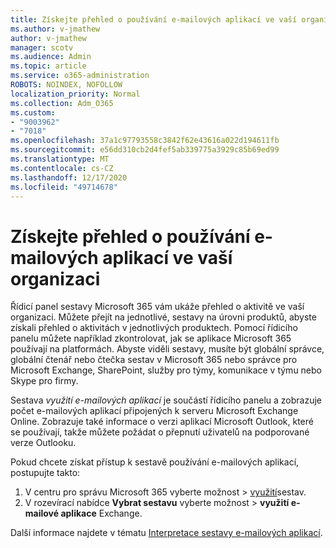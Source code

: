 ```yaml
---
title: Získejte přehled o používání e-mailových aplikací ve vaší organizaci
ms.author: v-jmathew
author: v-jmathew
manager: scotv
ms.audience: Admin
ms.topic: article
ms.service: o365-administration
ROBOTS: NOINDEX, NOFOLLOW
localization_priority: Normal
ms.collection: Adm_O365
ms.custom:
- "9003962"
- "7018"
ms.openlocfilehash: 37a1c97793558c3842f62e43616a022d194611fb
ms.sourcegitcommit: e56dd310cb2d4fef5ab339775a3929c85b69ed99
ms.translationtype: MT
ms.contentlocale: cs-CZ
ms.lasthandoff: 12/17/2020
ms.locfileid: "49714678"
---
```

# <a name="gain-insight-into-the-use-of-email-apps-in-your-organization"></a>Získejte přehled o používání e-mailových aplikací ve vaší organizaci

Řídicí panel sestavy Microsoft 365 vám ukáže přehled o aktivitě ve vaší organizaci. Můžete přejít na jednotlivé, sestavy na úrovni produktů, abyste získali přehled o aktivitách v jednotlivých produktech. Pomocí řídicího panelu můžete například zkontrolovat, jak se aplikace Microsoft 365 používají na platformách. Abyste viděli sestavy, musíte být globální správce, globální čtenář nebo čtečka sestav v Microsoft 365 nebo správce pro Microsoft Exchange, SharePoint, služby pro týmy, komunikace v týmu nebo Skype pro firmy.

Sestava *využití e-mailových aplikací* je součástí řídicího panelu a zobrazuje počet e-mailových aplikací připojených k serveru Microsoft Exchange Online. Zobrazuje také informace o verzi aplikací Microsoft Outlook, které se používají, takže můžete požádat o přepnutí uživatelů na podporované verze Outlooku.

Pokud chcete získat přístup k sestavě používání e-mailových aplikací, postupujte takto:

1. V centru pro správu Microsoft 365 vyberte možnost   >  [využití](https://go.microsoft.com/fwlink/?linkid=2140342)sestav.
2. V rozevírací nabídce **Vybrat sestavu** vyberte možnost   >  **využití e-mailové aplikace** Exchange.

Další informace najdete v tématu [Interpretace sestavy e-mailových aplikací](https://go.microsoft.com/fwlink/?linkid=2140508).
